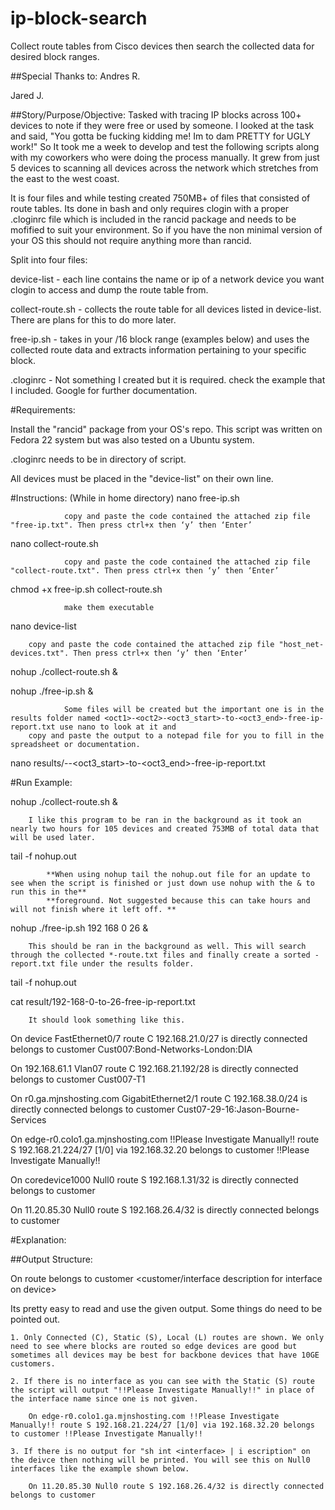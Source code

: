# ip-block-search
Collect route tables from Cisco devices then search the collected data for desired block ranges.

##Special Thanks to:
Andres R.

Jared J.

##Story/Purpose/Objective:
Tasked with tracing IP blocks across 100+ devices to note if they were free or used by someone. I looked at the task
and said, "You gotta be fucking kidding me! Im to dam PRETTY for UGLY work!" So It took me a week to develop and test the following 
scripts along with my coworkers who were doing the process manually. It grew from just 5 devices to scanning all devices across the
network which stretches from the east to the west coast. 

It is four files and while testing created 750MB+ of files that consisted of route tables. Its done in bash and only requires clogin with a proper .cloginrc file which is included in the rancid package and needs to be mofified to suit your environment. So if you have the non minimal version of your OS this should not require anything more than 
rancid. 

Split into four files: 

device-list - each line contains the name or ip of a network device you want clogin to access and dump the route table from.

collect-route.sh - collects the route table for all devices listed in device-list. There are plans for this to do more later. 

free-ip.sh - takes in your /16 block range (examples below) and uses the collected route data and extracts information pertaining 
			 to your specific block. 

.cloginrc - Not something I created but it is required. check the example that I included. Google for further documentation. 

#Requirements:

Install the "rancid" package from your OS's repo. This script was written on Fedora 22 system but was also tested on a Ubuntu system.

.cloginrc needs to be in directory of script.

All devices must be placed in the "device-list" on their own line. 

#Instructions: (While in home directory)
nano free-ip.sh

                copy and paste the code contained the attached zip file "free-ip.txt". Then press ctrl+x then ‘y’ then ‘Enter’

nano collect-route.sh

                copy and paste the code contained the attached zip file "collect-route.txt". Then press ctrl+x then ‘y’ then ‘Enter’

chmod +x free-ip.sh collect-route.sh

                make them executable 

nano device-list

		copy and paste the code contained the attached zip file "host_net-devices.txt". Then press ctrl+x then ‘y’ then ‘Enter’

nohup ./collect-route.sh &

nohup ./free-ip.sh <value of first octet> <value of second octet> <value of start of range third octet> <value of start of range third octet> &

                Some files will be created but the important one is in the results folder named <oct1>-<oct2>-<oct3_start>-to-<oct3_end>-free-ip-report.txt use nano to look at it and 
		copy and paste the output to a notepad file for you to fill in the spreadsheet or documentation.         

nano results/<oct1>-<oct2>-<oct3_start>-to-<oct3_end>-free-ip-report.txt

#Run Example: 

nohup ./collect-route.sh & 

		I like this program to be ran in the background as it took an nearly two hours for 105 devices and created 753MB of total data that will be used later. 

tail -f nohup.out
			
			**When using nohup tail the nohup.out file for an update to see when the script is finished or just down use nohup with the & to run this in the**
			**foreground. Not suggested because this can take hours and will not finish where it left off. **

nohup ./free-ip.sh 192 168 0 26 & 
		
		This should be ran in the background as well. This will search through the collected *-route.txt files and finally create a sorted -report.txt file under the results folder.

tail -f nohup.out

cat result/192-168-0-to-26-free-ip-report.txt

		It should look something like this. 

On device FastEthernet0/7 route C 192.168.21.0/27 is directly connected belongs to customer Cust007:Bond-Networks-London:DIA

On 192.168.61.1 Vlan07 route C 192.168.21.192/28 is directly connected belongs to customer Cust007-T1

On r0.ga.mjnshosting.com GigabitEthernet2/1 route C 192.168.38.0/24 is directly connected belongs to customer Cust07-29-16:Jason-Bourne-Services

On edge-r0.colo1.ga.mjnshosting.com !!Please Investigate Manually!! route S 192.168.21.224/27 [1/0] via 192.168.32.20 belongs to customer !!Please Investigate Manually!!

On coredevice1000 Null0 route S 192.168.1.31/32 is directly connected belongs to customer

On 11.20.85.30 Null0 route S 192.168.26.4/32 is directly connected belongs to customer

#Explanation:

##Output Structure:

On <device name from device-list> <interface on device> route <route from device that contains our desired blick> belongs to customer <customer/interface description for interface on device>

Its pretty easy to read and use the given output. Some things do need to be pointed out. 

	1. Only Connected (C), Static (S), Local (L) routes are shown. We only need to see where blocks are routed so edge devices are good but sometimes all devices may be best for backbone devices that have 10GE customers. 

	2. If there is no interface as you can see with the Static (S) route the script will output "!!Please Investigate Manually!!" in place of the interface name since one is not given. 

		On edge-r0.colo1.ga.mjnshosting.com !!Please Investigate Manually!! route S 192.168.21.224/27 [1/0] via 192.168.32.20 belongs to customer !!Please Investigate Manually!!

	3. If there is no output for "sh int <interface> | i escription" on the deivce then nothing will be printed. You will see this on Null0 interfaces like the example shown below. 

		On 11.20.85.30 Null0 route S 192.168.26.4/32 is directly connected belongs to customer
